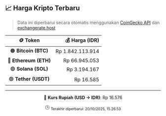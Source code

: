 

<!-- HARGA_KRIPTO -->
## 📈 Harga Kripto Terbaru

> Data ini diperbarui secara otomatis menggunakan [CoinGecko API](https://www.coingecko.com/) dan [exchangerate.host](https://exchangerate.host/)

<div align="center">

| 🪙 Token | 💰 Harga (IDR) |
|:------:|---------------:|
| 🟠 **Bitcoin (BTC)**   | Rp 1.842.113.914 |
| 🔵 **Ethereum (ETH)**  | Rp 66.945.053 |
| 🟣 **Solana (SOL)**    | Rp 3.194.167 |
| 🟢 **Tether (USDT)**   | Rp 16.585 |

---

💱 **Kurs Rupiah (USD → IDR)**: Rp 16.576

🕒 <sub>Terakhir diperbarui: 20/10/2025, 15.26.53</sub>

</div>
<!-- /HARGA_KRIPTO -->